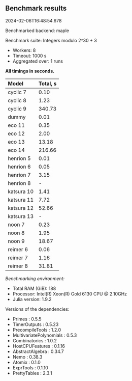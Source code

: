## Benchmark results

2024-02-06T16:48:54.678

Benchmarked backend: maple

Benchmark suite: Integers modulo 2^30 + 3

- Workers: 8
- Timeout: 1000 s
- Aggregated over: 1 runs

**All timings in seconds.**

|Model|Total, s|
|:----|---|
|cyclic 7|0.10|
|cyclic 8|1.23|
|cyclic 9|340.73|
|dummy|0.01|
|eco 11|0.35|
|eco 12|2.00|
|eco 13|13.18|
|eco 14|216.66|
|henrion 5|0.01|
|henrion 6|0.05|
|henrion 7|3.15|
|henrion 8| - |
|katsura 10|1.41|
|katsura 11|7.72|
|katsura 12|52.66|
|katsura 13| - |
|noon 7|0.23|
|noon 8|1.95|
|noon 9|18.67|
|reimer 6|0.06|
|reimer 7|1.16|
|reimer 8|31.81|

*Benchmarking environment:*

* Total RAM (GiB): 188
* Processor: Intel(R) Xeon(R) Gold 6130 CPU @ 2.10GHz
* Julia version: 1.9.2

Versions of the dependencies:

* Primes : 0.5.5
* TimerOutputs : 0.5.23
* PrecompileTools : 1.2.0
* MultivariatePolynomials : 0.5.3
* Combinatorics : 1.0.2
* HostCPUFeatures : 0.1.16
* AbstractAlgebra : 0.34.7
* Nemo : 0.38.3
* Atomix : 0.1.0
* ExprTools : 0.1.10
* PrettyTables : 2.3.1

